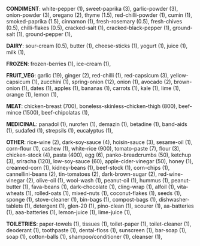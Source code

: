 
**CONDIMENT**:
white-pepper (1), 
sweet-paprika (3), 
garlic-powder (3), 
onion-powder (3), 
oregano (2), 
thyme (1.5), 
red-chilli-powder (1), 
cumin (1), 
smoked-paprika (1.5), 
cinnamon (1), 
fresh-rosemary (0.5), 
fresh-chives (0.5), 
chilli-flakes (0.5), 
cracked-salt (1), 
cracked-black-pepper (1), 
ground-salt (1), 
ground-pepper (1), 

**DAIRY**:
sour-cream (0.5), 
butter (1), 
cheese-sticks (1), 
yogurt (1), 
juice (1), 
milk (1), 

**FROZEN**:
frozen-berries (1), 
ice-cream (1), 

**FRUIT_VEG**:
garlic (19), 
ginger (2), 
red-chilli (1), 
red-capsicum (3), 
yellow-capsicum (1), 
zucchini (1), 
spring-onion (12), 
onion (1), 
avocado (2), 
brown-onion (1), 
dates (1), 
apples (1), 
bananas (1), 
carrots (1), 
kale (1), 
lime (1), 
orange (1), 
lemon (1), 

**MEAT**:
chicken-breast (700), 
boneless-skinless-chicken-thigh (800), 
beef-mince (1500), 
beef-chipolatas (1), 

**MEDICINAL**:
panadol (1), 
nurofen (1), 
demazin (1), 
betadine (1), 
band-aids (1), 
sudafed (1), 
strepsils (1), 
eucalyptus (1), 

**OTHER**:
rice-wine (2), 
dark-soy-sauce (4), 
hoisin-sauce (3), 
sesame-oil (1), 
corn-flour (1), 
cashew (1), 
white-rice (900), 
tomato-paste (7), 
flour (3), 
chicken-stock (4), 
pasta (400), 
egg (6), 
panko-breadcrumbs (50), 
ketchup (3), 
sriracha (120), 
low-soy-sauce (60), 
apple-cider-vinegar (50), 
honey (1), 
creamed-corn (1), 
kidney-beans (1), 
beef-stock (1), 
corn-chips (1), 
cannellini-beans (2), 
tin-tomatoes (2), 
dark-brown-sugar (2), 
red-wine-vinegar (2), 
olive-oil (1), 
wool-wash (1), 
peanut-oil (1), 
hummus (1), 
peanut-butter (1), 
fava-beans (1), 
dark-chocolate (1), 
cling-wrap (1), 
alfoil (1), 
vita-wheats (1), 
rolled-oats (1), 
mixed-nuts (1), 
coconut-flakes (1), 
seeds (1), 
sponge (1), 
stove-cleaner (1), 
bin-bags (1), 
compost-bags (1), 
dishwasher-tablets (1), 
detergent (1), 
glen-20 (1), 
pino-clean (1), 
scourer (1), 
aa-batteries (1), 
aaa-batteries (1), 
lemon-juice (1), 
lime-juice (1), 

**TOILETRIES**:
paper-towels (1), 
tissues (1), 
toilet-paper (1), 
toilet-cleaner (1), 
deoderant (1), 
toothpaste (1), 
dental-floss (1), 
sunscreen (1), 
bar-soap (1), 
soap (1), 
cotton-balls (1), 
shampoo/conditioner (1), 
cleanser (1), 
